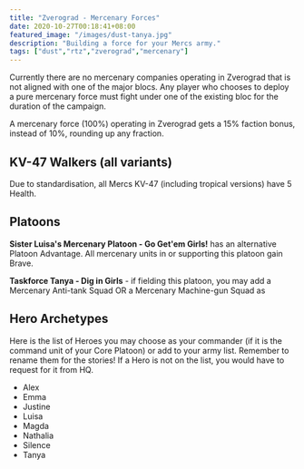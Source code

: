 ```yaml
---
title: "Zverograd - Mercenary Forces"
date: 2020-10-27T00:18:41+08:00
featured_image: "/images/dust-tanya.jpg"
description: "Building a force for your Mercs army."
tags: ["dust","rtz","zverograd","mercenary"]
---
```

Currently there are no mercenary companies operating in Zverograd that is not aligned with one of the major blocs. Any player who chooses to deploy a pure mercenary force must fight under one of the existing bloc for the duration of the campaign.

A mercenary force (100%) operating in Zverograd gets a 15% faction bonus, instead of 10%, rounding up any fraction.

## KV-47 Walkers (all variants)
Due to standardisation, all Mercs KV-47 (including tropical versions) have 5 Health.

## Platoons
**Sister Luisa's Mercenary Platoon - Go Get'em Girls!** has an alternative Platoon Advantage. All mercenary units in or supporting this platoon gain Brave.

**Taskforce Tanya - Dig in Girls** - if fielding this platoon, you may add a Mercenary Anti-tank Squad OR a Mercenary Machine-gun Squad as

## Hero Archetypes
Here is the list of Heroes you may choose as your commander (if it is the command unit of your Core Platoon) or add to your army list. Remember to rename them for the stories! If a Hero is not on the list, you would have to request for it from HQ.

- Alex
- Emma
- Justine
- Luisa
- Magda
- Nathalia
- Silence
- Tanya

